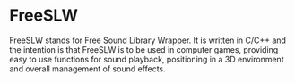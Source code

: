 FreeSLW
=======

FreeSLW stands for Free Sound Library Wrapper. It is written in C/C++ and the intention is that FreeSLW is to be used in computer games, providing easy to use functions for sound playback, positioning in a 3D environment and overall management of sound effects.

